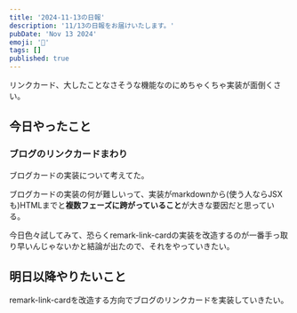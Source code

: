 ```yaml
---
title: '2024-11-13の日報'
description: '11/13の日報をお届けいたします。'
pubDate: 'Nov 13 2024'
emoji: '🦊'
tags: []
published: true
---
```


リンクカード、大したことなさそうな機能なのにめちゃくちゃ実装が面倒くさい。

## 今日やったこと

### ブログのリンクカードまわり

ブログカードの実装について考えてた。

ブログカードの実装の何が難しいって、実装がmarkdownから(使う人ならJSXも)HTMLまでと**複数フェーズに跨がっていること**が大きな要因だと思っている。

今日色々試してみて、恐らくremark-link-cardの実装を改造するのが一番手っ取り早いんじゃないかと結論が出たので、それをやっていきたい。

## 明日以降やりたいこと

remark-link-cardを改造する方向でブログのリンクカードを実装していきたい。
